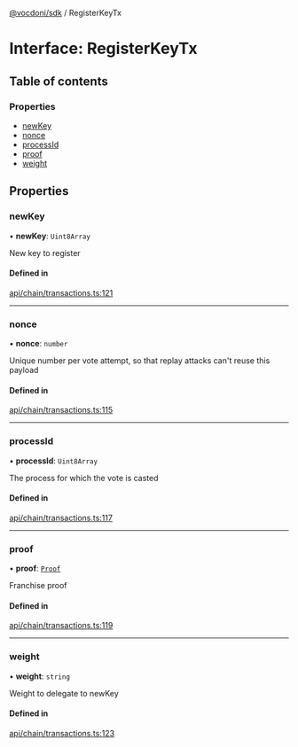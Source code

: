 [@vocdoni/sdk](/sdk) / RegisterKeyTx

# Interface: RegisterKeyTx

## Table of contents

### Properties

- [newKey](RegisterKeyTx#newkey)
- [nonce](RegisterKeyTx#nonce)
- [processId](RegisterKeyTx#processid)
- [proof](RegisterKeyTx#proof)
- [weight](RegisterKeyTx#weight)

## Properties

### newKey

• **newKey**: `Uint8Array`

New key to register

#### Defined in

[api/chain/transactions.ts:121](https://github.com/vocdoni/vocdoni-sdk/blob/1053e59/src/api/chain/transactions.ts#L121)

___

### nonce

• **nonce**: `number`

Unique number per vote attempt, so that replay attacks can't reuse this payload

#### Defined in

[api/chain/transactions.ts:115](https://github.com/vocdoni/vocdoni-sdk/blob/1053e59/src/api/chain/transactions.ts#L115)

___

### processId

• **processId**: `Uint8Array`

The process for which the vote is casted

#### Defined in

[api/chain/transactions.ts:117](https://github.com/vocdoni/vocdoni-sdk/blob/1053e59/src/api/chain/transactions.ts#L117)

___

### proof

• **proof**: [`Proof`](Proof)

Franchise proof

#### Defined in

[api/chain/transactions.ts:119](https://github.com/vocdoni/vocdoni-sdk/blob/1053e59/src/api/chain/transactions.ts#L119)

___

### weight

• **weight**: `string`

Weight to delegate to newKey

#### Defined in

[api/chain/transactions.ts:123](https://github.com/vocdoni/vocdoni-sdk/blob/1053e59/src/api/chain/transactions.ts#L123)
